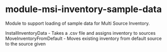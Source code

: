 # module-msi-inventory-sample-data

Module to support loading of sample data for Multi Source Inventory.

InstallInventoryData - Takes a .csv file and assigns inventory to sources  
MoveInventoryFromDefault - Moves existing inventory from default source to the source given
